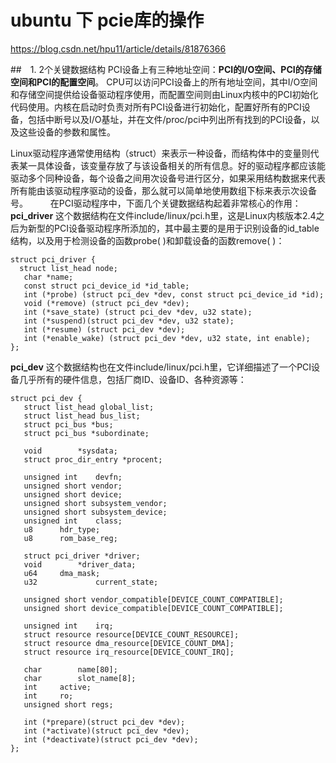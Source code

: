# ubuntu 下  pcie库的操作

https://blog.csdn.net/hpu11/article/details/81876366

##　1. 2个关键数据结构
PCI设备上有三种地址空间：**PCI的I/O空间、PCI的存储空间和PCI的配置空间**。 CPU可以访问PCI设备上的所有地址空间，其中I/O空间和存储空间提供给设备驱动程序使用，而配置空间则由Linux内核中的PCI初始化代码使用。内核在启动时负责对所有PCI设备进行初始化，配置好所有的PCI设备，包括中断号以及I/O基址，并在文件/proc/pci中列出所有找到的PCI设备，以及这些设备的参数和属性。  

Linux驱动程序通常使用结构（struct）来表示一种设备，而结构体中的变量则代表某一具体设备，该变量存放了与该设备相关的所有信息。好的驱动程序都应该能驱动多个同种设备，每个设备之间用次设备号进行区分，如果采用结构数据来代表所有能由该驱动程序驱动的设备，那么就可以简单地使用数组下标来表示次设备号。
    　　
在PCI驱动程序中，下面几个关键数据结构起着非常核心的作用：
**pci_driver**
    这个数据结构在文件include/linux/pci.h里，这是Linux内核版本2.4之后为新型的PCI设备驱动程序所添加的，其中最主要的是用于识别设备的id_table结构，以及用于检测设备的函数probe( )和卸载设备的函数remove( )：
 ```
struct pci_driver {
   struct list_head node;
    char *name;
    const struct pci_device_id *id_table;
    int (*probe) (struct pci_dev *dev, const struct pci_device_id *id);
    void (*remove) (struct pci_dev *dev);
    int (*save_state) (struct pci_dev *dev, u32 state);
    int (*suspend)(struct pci_dev *dev, u32 state);
    int (*resume) (struct pci_dev *dev);
    int (*enable_wake) (struct pci_dev *dev, u32 state, int enable);
};
 ```
 
**pci_dev**
这个数据结构也在文件include/linux/pci.h里，它详细描述了一个PCI设备几乎所有的硬件信息，包括厂商ID、设备ID、各种资源等：
 ```
struct pci_dev {
    struct list_head global_list;
    struct list_head bus_list;
    struct pci_bus *bus;
    struct pci_bus *subordinate;
 
    void        *sysdata;
    struct proc_dir_entry *procent;
 
    unsigned int    devfn;
    unsigned short vendor;
    unsigned short device;
    unsigned short subsystem_vendor;
    unsigned short subsystem_device;
    unsigned int    class;
    u8      hdr_type;
    u8      rom_base_reg;
 
    struct pci_driver *driver;
    void        *driver_data;
    u64     dma_mask;
    u32             current_state;
 
    unsigned short vendor_compatible[DEVICE_COUNT_COMPATIBLE];
    unsigned short device_compatible[DEVICE_COUNT_COMPATIBLE];
 
    unsigned int    irq;
    struct resource resource[DEVICE_COUNT_RESOURCE];
    struct resource dma_resource[DEVICE_COUNT_DMA];
    struct resource irq_resource[DEVICE_COUNT_IRQ];
 
    char        name[80];
    char        slot_name[8];
    int     active;
    int     ro;
    unsigned short regs;
 
    int (*prepare)(struct pci_dev *dev);
    int (*activate)(struct pci_dev *dev);
    int (*deactivate)(struct pci_dev *dev);
};

